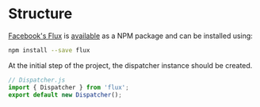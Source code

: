 # Structure

[Facebook's Flux][1] is [available][2] as a NPM package and can be installed
using:

```bash
npm install --save flux
```

At the initial step of the project, the dispatcher instance should be created.

```javascript
// Dispatcher.js
import { Dispatcher } from 'flux';
export default new Dispatcher();
```

 [1]: http://facebook.github.io/flux
 [2]: https://www.npmjs.com/package/flux
